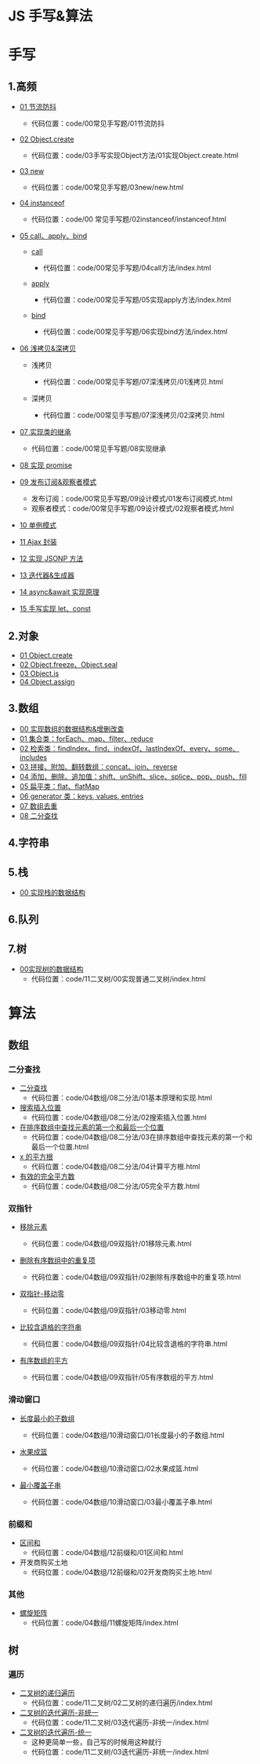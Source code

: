 # JS 手写&算法

# 手写

## 1.高频

- [01 节流防抖](https://object-x.com.cn/articles/67c2c4d92996ce1301b67a6a)
  - 代码位置：code/00常见手写题/01节流防抖
- [02 Object.create](https://object-x.com.cn/articles/67c317ff11bab22d3f677e2c)
  - 代码位置：code/03手写实现Object方法/01实现Object.create.html
- [03 new](https://object-x.com.cn/articles/67c31bcb348fa0e58fbb55f6)
  - 代码位置：code/00常见手写题/03new/new.html
- [04 instanceof](https://object-x.com.cn/articles/67c2fec2b49401eb66aec62f)
  - 代码位置：code/00 常见手写题/02instanceof/instanceof.html
- [05 call、apply、bind](https://object-x.com.cn/articles/67c3dd80859e2373884551e1)
  - [call](https://object-x.com.cn/articles/67c3dd80859e2373884551e1)
    - 代码位置：code/00常见手写题/04call方法/index.html

  - [apply](https://object-x.com.cn/articles/67c3eea6d82476882794903b)
    - 代码位置：code/00常见手写题/05实现apply方法/index.html

  - [bind](https://object-x.com.cn/articles/67c3efa70d096367e6905c49)
    - 代码位置：code/00常见手写题/06实现bind方法/index.html
- [06 浅拷贝&amp;深拷贝](https://object-x.com.cn/articles/67cbda0cc6946830b2060a32)
  - 浅拷贝
    - 代码位置：code/00常见手写题/07深浅拷贝/01浅拷贝.html

  - 深拷贝
    - 代码位置：code/00常见手写题/07深浅拷贝/02深拷贝.html
- [07 实现类的继承](https://object-x.com.cn/articles/67cc0965cc1c958306f2824e)
  - 代码位置：code/00常见手写题/08实现继承

- [08 实现 promise](./common/08实现PromisesA+%20.md)
- [09 发布订阅&amp;观察者模式](./common/09发布订阅&观察者模式.md)
  - 发布订阅：code/00常见手写题/09设计模式/01发布订阅模式.html
  - 观察者模式：code/00常见手写题/09设计模式/02观察者模式.html

- [10 单例模式](./common/10单例模式.md)
- [11 Ajax 封装](./common/11Ajax封装.md)
- [12 实现 JSONP 方法](./common/12实现JSONP方法.md)
- [13 迭代器&amp;生成器](./common/13迭代器&生成器.md)
- [14 async&amp;await 实现原理](./common/14async&await实现原理.md)
- [15 手写实现 let、const](./common/15手写实现let、const.md)

## 2.对象

- [01 Object.create](./common/02Object_create.md)
- [02 Object.freeze、Object.seal](./object/02Object.freeze.md)
- [03 Object.is](./object/03Object.is.md)
- [04 Object.assign](./object/04Object.assign.md)

## 3.数组

- [00 实现数组的数据结构&增删改查](./array/00实现数组的数据结构.md)
- [01 集合类：forEach、map、filter、reduce](./array/01集合类.md)
- [02 检索类：findIndex、find、indexOf、lastIndexOf、every、some、includes](./array/02检索类.md)
- [03 拼接、附加、翻转数组：concat、join、reverse](./array/03拼接、附加、翻转数组.md)
- [04 添加、删除、追加值：shift、unShift、slice、splice、pop、push、fill](./array/04添加、删除、追加值.md)
- [05 扁平类：flat、flatMap](./array/05.扁平类.md)
- [06 generator 类：keys, values, entries](./array/06generator.md)
- [07 数组去重](./array/07数组去重.md)
- [08 二分查找]()

## 4.字符串

## 5.栈

- [00 实现栈的数据结构](./stack/00实现栈结构.md)

## 6.队列

## 7.树

+ [00实现树的数据结构](https://object-x.com.cn/articles/68d365712edabd1a8dd8ce75)
  + 代码位置：code/11二叉树/00实现普通二叉树/index.html

# 算法

## 数组

### 二分查找

+ [二分查找](https://object-x.com.cn/articles/67c44e104f9d8d03183a5502)
  + 代码位置：code/04数组/08二分法/01基本原理和实现.html
+ [搜索插入位置](https://object-x.com.cn/articles/67dac91ae5b6ca5561cb63c9)
  + 代码位置：code/04数组/08二分法/02搜索插入位置.html
+ [在排序数组中查找元素的第一个和最后一个位置](https://object-x.com.cn/articles/67dacbdbe5b6ca5561cb63ca)
  + 代码位置：code/04数组/08二分法/03在排序数组中查找元素的第一个和最后一个位置.html
+ [x 的平方根](https://object-x.com.cn/articles/67dad061e5b6ca5561cb63cb)
  + 代码位置：code/04数组/08二分法/04计算平方根.html
+ [有效的完全平方数](https://object-x.com.cn/articles/67dad2a3e5b6ca5561cb63cc)
  + 代码位置：code/04数组/08二分法/05完全平方数.html

### 双指针

+ [移除元素](https://object-x.com.cn/articles/67dc247fe5b6ca5561cb63ce)

  + 代码位置：code/04数组/09双指针/01移除元素.html

+ [删除有序数组中的重复项](https://object-x.com.cn/articles/67dc326ae5b6ca5561cb63cf)
  + 代码位置：code/04数组/09双指针/02删除有序数组中的重复项.html
  
+ [双指针-移动零](https://object-x.com.cn/articles/67dc38a8e5b6ca5561cb63d0)

  + 代码位置：code/04数组/09双指针/03移动零.html

+ [比较含退格的字符串](https://object-x.com.cn/articles/67dd7cc7e5b6ca5561cb63d1)

  + 代码位置：code/04数组/09双指针/04比较含退格的字符串.html

+ [有序数组的平方](https://object-x.com.cn/articles/67de511ce5b6ca5561cb63d2)
  
  + 代码位置：code/04数组/09双指针/05有序数组的平方.html
  
### 滑动窗口

+ [长度最小的子数组](https://object-x.com.cn/articles/67de569ee5b6ca5561cb63d3)
  + 代码位置：code/04数组/10滑动窗口/01长度最小的子数组.html
+ [水果成篮](https://object-x.com.cn/articles/67de8ee7e5b6ca5561cb63d4)
  
  + 代码位置：code/04数组/10滑动窗口/02水果成篮.html
+ [最小覆盖子串](https://object-x.com.cn/articles/67e180139c00fa5ed4c1af20)
  + 代码位置：code/04数组/10滑动窗口/03最小覆盖子串.html

### 前缀和

+ [区间和](https://object-x.com.cn/articles/67eaa7f89c00fa5ed4c1af25) 
  + 代码位置：code/04数组/12前缀和/01区间和.html
+ 开发商购买土地
  + 代码位置：code/04数组/12前缀和/02开发商购买土地.html

### 其他

+ [螺旋矩阵](https://object-x.com.cn/articles/67e411529c00fa5ed4c1af22)
  + 代码位置：code/04数组/11螺旋矩阵/index.html



## 树

### 遍历

+ [二叉树的递归遍历](https://object-x.com.cn/articles/67ffc057e11c35ba68352d00)
  + 代码位置：code/11二叉树/02二叉树的递归遍历/index.html
+ [二叉树的迭代遍历-非统一](https://object-x.com.cn/articles/6807b586e11c35ba68352d02)
  + 代码位置：code/11二叉树/03迭代遍历-非统一/index.html
+ [二叉树的迭代遍历-统一](https://object-x.com.cn/articles/6807b586e11c35ba68352d02)
  + 这种更简单一些，自己写的时候用这种就行
  + 代码位置：code/11二叉树/03迭代遍历-非统一/index.html

